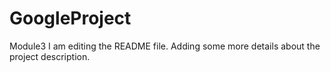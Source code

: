# GoogleProject
Module3
I am editing the README file. Adding some more details about the project description.
